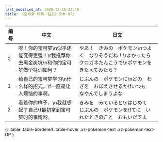 ```yaml
---
last_modified_at: 2020-12-15 22:48
title: 《宝可梦 珍珠／钻石》文本 073
---
```

| 编号 | 中文 | 日文 |
| ---- | ---- | ---- |
| 0 | 呀！你的宝可梦\n似乎还能变得更强！\r我推荐你去黑金炭坑\n和你的宝可梦做个特训如何？ | やあ！　きみの　ポケモン\nつよく　なりそうだね！\rよかったら　クロガネたんこうで\nポケモンを　きたえてみたら？ |
| 1 | 给自己的宝可梦学习\n什么样的招式，\f一直是让人烦恼的事啊。 | じぶんの　ポケモンに\nどの　わざを　おぼえさせるか\fいつも　なやんでしまうよな |
| 2 | 看着你的样子，\n我就想起了自己\f最初拿到宝可梦时的事情哟。 | きみを　みていると\nはじめて　じぶんの　ポケモンを\fてに　いれたときのこと　おもいだすよ |
{: .table .table-bordered .table-hover .xz-pokemon-text .xz-pokemon-text-DP }